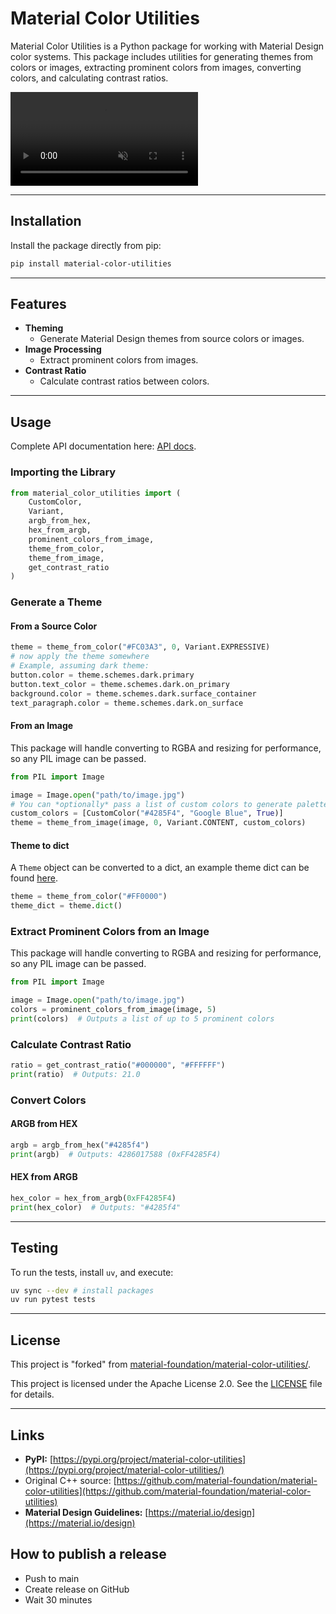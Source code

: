 # Material Color Utilities

Material Color Utilities is a Python package for working with Material Design color systems. This package includes
utilities for generating themes from colors or images, extracting prominent colors from images, converting colors, and
calculating contrast ratios.

<video autoplay muted loop src="https://user-images.githubusercontent.com/6655696/146014425-8e8e04bc-e646-4cc2-a3e7-97497a3e1b09.mp4" data-canonical-src="https://user-images.githubusercontent.com/6655696/146014425-8e8e04bc-e646-4cc2-a3e7-97497a3e1b09.mp4" class="d-block rounded-bottom-2 width-fit" style="max-width:640px;"></video>

---

## Installation

Install the package directly from pip:

```bash
pip install material-color-utilities
```

---

## Features

- **Theming**
    - Generate Material Design themes from source colors or images.
- **Image Processing**
    - Extract prominent colors from images.
- **Contrast Ratio**
    - Calculate contrast ratios between colors.

---

## Usage

Complete API documentation here: [API docs](https://github.com/RuurdBijlsma/material-color-utilities/blob/main/docs/api.md).

### Importing the Library

```python
from material_color_utilities import (
    CustomColor,
    Variant,
    argb_from_hex,
    hex_from_argb,
    prominent_colors_from_image,
    theme_from_color,
    theme_from_image,
    get_contrast_ratio
)
```

### Generate a Theme

#### From a Source Color

```python
theme = theme_from_color("#FC03A3", 0, Variant.EXPRESSIVE)
# now apply the theme somewhere
# Example, assuming dark theme:
button.color = theme.schemes.dark.primary
button.text_color = theme.schemes.dark.on_primary
background.color = theme.schemes.dark.surface_container
text_paragraph.color = theme.schemes.dark.on_surface
```

#### From an Image

This package will handle converting to RGBA and resizing for performance, so any PIL image can be passed.

```python
from PIL import Image

image = Image.open("path/to/image.jpg")
# You can *optionally* pass a list of custom colors to generate palettes that harmonize with the source color.
custom_colors = [CustomColor("#4285F4", "Google Blue", True)]
theme = theme_from_image(image, 0, Variant.CONTENT, custom_colors)
```

#### Theme to dict

A `Theme` object can be converted to a dict, an example theme dict can be found [here](https://github.com/RuurdBijlsma/material-color-utilities/blob/main/docs/theme_dict_example.py).

```python
theme = theme_from_color("#FF0000")
theme_dict = theme.dict()
```

### Extract Prominent Colors from an Image

This package will handle converting to RGBA and resizing for performance, so any PIL image can be passed.

```python
from PIL import Image

image = Image.open("path/to/image.jpg")
colors = prominent_colors_from_image(image, 5)
print(colors)  # Outputs a list of up to 5 prominent colors
```

### Calculate Contrast Ratio

```python
ratio = get_contrast_ratio("#000000", "#FFFFFF")
print(ratio)  # Outputs: 21.0
```

### Convert Colors

#### ARGB from HEX

```python
argb = argb_from_hex("#4285f4")
print(argb)  # Outputs: 4286017588 (0xFF4285F4)
```

#### HEX from ARGB

```python
hex_color = hex_from_argb(0xFF4285F4)
print(hex_color)  # Outputs: "#4285f4"
```

---

## Testing

To run the tests, install `uv`, and execute:

```bash
uv sync --dev # install packages
uv run pytest tests
```

---

## License

This project is "forked" from [material-foundation/material-color-utilities/](https://github.com/material-foundation/material-color-utilities).

This project is licensed under the Apache License 2.0. See the [LICENSE](https://github.com/RuurdBijlsma/material-color-utilities/blob/main/LICENSE) file for details.

---

## Links

- **PyPI:** [https://pypi.org/project/material-color-utilities](https://pypi.org/project/material-color-utilities/)
- Original C++ source: [https://github.com/material-foundation/material-color-utilities](https://github.com/material-foundation/material-color-utilities)
- **Material Design Guidelines:** [https://material.io/design](https://material.io/design)

## How to publish a release

* Push to main
* Create release on GitHub
* Wait 30 minutes
